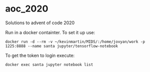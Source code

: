 # aoc_2020
Solutions to advent of code 2020

Run in a docker containter. To set it up use:

```shell
docker run -d --rm -v ~/kevinmartin/MIDS/:/home/jovyan/work -p 1225:8888 --name santa jupyter/tensorflow-notebook
```

To get the token to login execute:

```shell
docker exec santa jupyter notebook list
```

